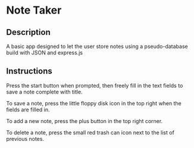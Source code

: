 # Note Taker

## Description

A basic app designed to let the user store notes using a pseudo-database build with JSON and express.js

## Instructions

Press the start button when prompted, then freely fill in the text fields to save a note complete with title.

To save a note, press the little floppy disk icon in the top right when the fields are filled in.

To add a new note, press the plus button in the top right corner.

To delete a note, press the small red trash can icon next to the list of previous notes.
